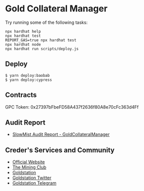 # Gold Collateral Manager

Try running some of the following tasks:

```shell
npx hardhat help
npx hardhat test
REPORT_GAS=true npx hardhat test
npx hardhat node
npx hardhat run scripts/deploy.js
```

## Deploy

```
$ yarn deploy:baobab
$ yarn deploy:cypress
```

## Contracts
GPC Token: 0x27397bFbeFD58A437f2636f80A8e70cFc363d4Ff

## Audit Report

- [SlowMist Audit Report - GoldCollateralManager](https://github.com/CrederLabs/audit/blob/main/GoldCollateralManager/SlowMist%20Audit%20Report%20-%20GoldCollateralManager.pdf)

## Creder's Services and Community

- [Official Website](https://www.creder.biz)
- [The Mining Club](https://theminingclub.io)
- [Goldstation](https://goldstation.io)
- [Goldstation Twitter](https://twitter.com/goldstation_io)
- [Goldstation Telegram](https://t.me/+wRq1MU3wWvdlOGM1)